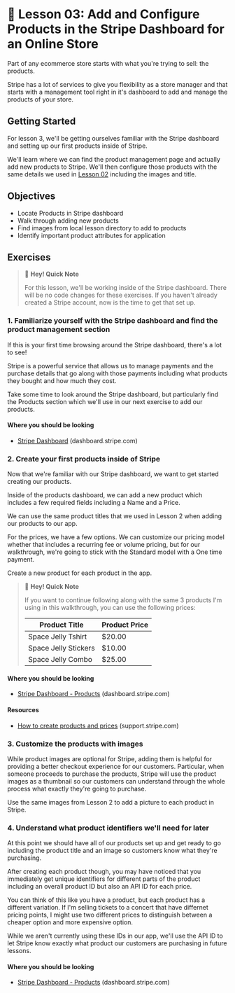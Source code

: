 # 📓 Lesson 03: Add and Configure Products in the Stripe Dashboard for an Online Store

Part of any ecommerce store starts with what you're trying to sell: the products.

Stripe has a lot of services to give you flexibility as a store manager and that starts with a management tool right in it's dashboard to add and manage the products of your store.

## Getting Started

For lesson 3, we'll be getting ourselves familiar with the Stripe dashboard and setting up our first products inside of Stripe.

We'll learn where we can find the product management page and actually add new products to Stripe. We'll then configure those products with the same details we used in [Lesson 02](https://github.com/colbyfayock/space-jelly-store-workshop/tree/main/lessons/02%20-%20Add%20a%20Grid%20of%20Products%20with%20Images%20to%20a%20Next.js%20React%20App) including the images and title.

## Objectives
* Locate Products in Stripe dashboard
* Walk through adding new products
* Find images from local lesson directory to add to products
* Identify important product attributes for application

## Exercises

> 👋 **Hey! Quick Note**
> 
> For this lesson, we'll be working inside of the Stripe dashboard. There will be no code changes for these exercises. If you haven't already created a Stripe account, now is the time to get that set up.

### 1. Familiarize yourself with the Stripe dashboard and find the product management section

If this is your first time browsing around the Stripe dashboard, there's a lot to see! 

Stripe is a powerful service that allows us to manage payments and the purchase details that go along with those payments including what products they bought and how much they cost.

Take some time to look around the Stripe dashboard, but particularly find the Products section which we'll use in our next exercise to add our products.

#### Where you should be looking
* [Stripe Dashboard](https://dashboard.stripe.com/dashboard) (dashboard.stripe.com)

### 2. Create your first products inside of Stripe

Now that we're familiar with our Stripe dashboard, we want to get started creating our products.

Inside of the products dashboard, we can add a new product which includes a few required fields including a Name and a Price.

We can use the same product titles that we used in Lesson 2 when adding our products to our app.

For the prices, we have a few options. We can customize our pricing model whether that includes a recurring fee or volume pricing, but for our walkthrough, we're going to stick with the Standard model with a One time payment.

Create a new product for each product in the app.

> 👋 **Hey! Quick Note**
> 
> If you want to continue following along with the same 3 products I'm using in this walkthrough, you can use the following prices:
> 
> | Product Title        | Product Price |
> | -------------------- | ------------  |
> | Space Jelly Tshirt   | $20.00        |
> | Space Jelly Stickers | $10.00        |
> | Space Jelly Combo    | $25.00        |

#### Where you should be looking
* [Stripe Dashboard - Products](https://dashboard.stripe.com/products) (dashboard.stripe.com)

#### Resources
* [How to create products and prices](https://support.stripe.com/questions/how-to-create-products-and-prices) (support.stripe.com)

### 3. Customize the products with images

While product images are optional for Stripe, adding them is helpful for providing a better checkout experience for our customers. Particular, when someone proceeds to purchase the products, Stripe will use the product images as a thumbnail so our customers can understand through the whole process what exactly they're going to purchase.

Use the same images from Lesson 2 to add a picture to each product in Stripe.

### 4. Understand what product identifiers we'll need for later

At this point we should have all of our products set up and get ready to go including the product title and an image so customers know what they're purchasing.

After creating each product though, you may have noticed that you immediately get unique identifiers for different parts of the product including an overall product ID but also an API ID for each price.

You can think of this like you have a product, but each product has a different variation. If I'm selling tickets to a concert that have differnet pricing points, I might use two different prices to distinguish between a cheaper option and more expensive option.

While we aren't currently using these IDs in our app, we'll use the API ID to let Stripe know exactly what product our customers are purchasing in future lessons.

#### Where you should be looking
* [Stripe Dashboard - Products](https://dashboard.stripe.com/products) (dashboard.stripe.com)
